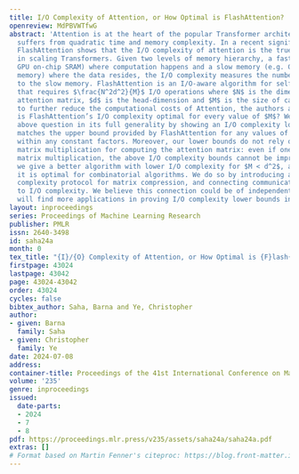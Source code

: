 ```yaml
---
title: I/O Complexity of Attention, or How Optimal is FlashAttention?
openreview: MdPBVWTfwG
abstract: 'Attention is at the heart of the popular Transformer architecture, yet
  suffers from quadratic time and memory complexity. In a recent significant development,
  FlashAttention shows that the I/O complexity of attention is the true bottleneck
  in scaling Transformers. Given two levels of memory hierarchy, a fast cache (e.g.
  GPU on-chip SRAM) where computation happens and a slow memory (e.g. GPU high-bandwidth
  memory) where the data resides, the I/O complexity measures the number of accesses
  to the slow memory. FlashAttention is an I/O-aware algorithm for self-attention
  that requires $\frac{N^2d^2}{M}$ I/O operations where $N$ is the dimension of the
  attention matrix, $d$ is the head-dimension and $M$ is the size of cache. Naturally,
  to further reduce the computational costs of Attention, the authors ask the question:
  is FlashAttention’s I/O complexity optimal for every value of $M$? We resolve the
  above question in its full generality by showing an I/O complexity lower bound that
  matches the upper bound provided by FlashAttention for any values of $M \geq d^2$
  within any constant factors. Moreover, our lower bounds do not rely on using combinatorial
  matrix multiplication for computing the attention matrix: even if one uses fast
  matrix multiplication, the above I/O complexity bounds cannot be improved. Further,
  we give a better algorithm with lower I/O complexity for $M < d^2$, and show that
  it is optimal for combinatorial algorithms. We do so by introducing a new communication
  complexity protocol for matrix compression, and connecting communication complexity
  to I/O complexity. We believe this connection could be of independent interest and
  will find more applications in proving I/O complexity lower bounds in future.'
layout: inproceedings
series: Proceedings of Machine Learning Research
publisher: PMLR
issn: 2640-3498
id: saha24a
month: 0
tex_title: "{I}/{O} Complexity of Attention, or How Optimal is {F}lash{A}ttention?"
firstpage: 43024
lastpage: 43042
page: 43024-43042
order: 43024
cycles: false
bibtex_author: Saha, Barna and Ye, Christopher
author:
- given: Barna
  family: Saha
- given: Christopher
  family: Ye
date: 2024-07-08
address:
container-title: Proceedings of the 41st International Conference on Machine Learning
volume: '235'
genre: inproceedings
issued:
  date-parts:
  - 2024
  - 7
  - 8
pdf: https://proceedings.mlr.press/v235/assets/saha24a/saha24a.pdf
extras: []
# Format based on Martin Fenner's citeproc: https://blog.front-matter.io/posts/citeproc-yaml-for-bibliographies/
---
```

